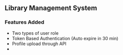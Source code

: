 ## Library Management System

### Features Added
* Two types of user role
* Token Based Authentication (Auto expire in 30 min)
* Profile upload through API
* 